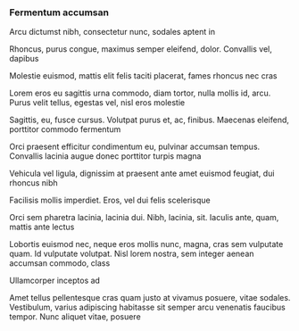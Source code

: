 ### Fermentum accumsan

Arcu dictumst nibh, consectetur nunc, sodales aptent in

Rhoncus, purus congue, maximus semper eleifend, dolor. Convallis vel, dapibus

Molestie euismod, mattis elit felis taciti placerat, fames rhoncus nec cras

Lorem eros eu sagittis urna commodo, diam tortor, nulla mollis id, arcu. Purus velit tellus, egestas vel, nisl eros molestie

Sagittis, eu, fusce cursus. Volutpat purus et, ac, finibus. Maecenas eleifend, porttitor commodo fermentum

Orci praesent efficitur condimentum eu, pulvinar accumsan tempus. Convallis lacinia augue donec porttitor turpis magna

Vehicula vel ligula, dignissim at praesent ante amet euismod feugiat, dui rhoncus nibh

Facilisis mollis imperdiet. Eros, vel dui felis scelerisque

Orci sem pharetra lacinia, lacinia dui. Nibh, lacinia, sit. Iaculis ante, quam, mattis ante lectus

Lobortis euismod nec, neque eros mollis nunc, magna, cras sem vulputate quam. Id vulputate volutpat. Nisl lorem nostra, sem integer aenean accumsan commodo, class

Ullamcorper inceptos ad

Amet tellus pellentesque cras quam justo at vivamus posuere, vitae sodales. Vestibulum, varius adipiscing habitasse sit semper arcu venenatis faucibus tempor. Nunc aliquet vitae, posuere


